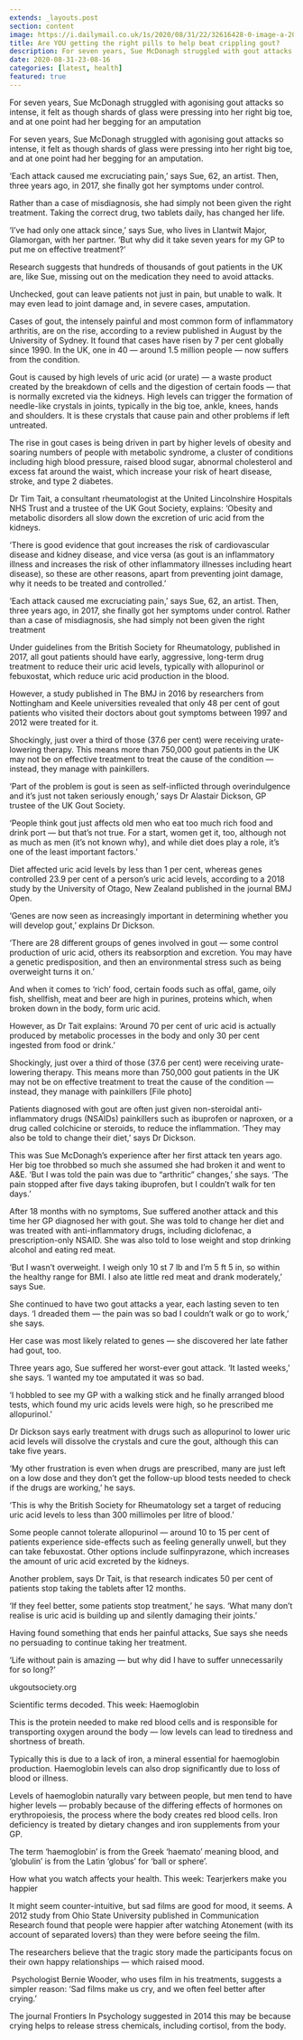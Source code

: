 ```yaml
---
extends: _layouts.post
section: content
image: https://i.dailymail.co.uk/1s/2020/08/31/22/32616428-0-image-a-20_1598908042478.jpg 
title: Are YOU getting the right pills to help beat crippling gout? 
description: For seven years, Sue McDonagh struggled with gout attacks so intense, it felt as though shards of glass were pressing into her right big toe, and at one point had her begging for an amputation. 
date: 2020-08-31-23-08-16 
categories: [latest, health] 
featured: true 
--- 
```

For seven years, Sue McDonagh struggled with agonising gout attacks so intense, it felt as though shards of glass were pressing into her right big toe, and at one point had her begging for an amputation

For seven years, Sue McDonagh struggled with agonising gout attacks so intense, it felt as though shards of glass were pressing into her right big toe, and at one point had her begging for an amputation.

‘Each attack caused me excruciating pain,’ says Sue, 62, an artist. Then, three years ago, in 2017, she finally got her symptoms under control.

Rather than a case of misdiagnosis, she had simply not been given the right treatment. Taking the correct drug, two tablets daily, has changed her life.

‘I’ve had only one attack since,’ says Sue, who lives in Llantwit Major, Glamorgan, with her partner. ‘But why did it take seven years for my GP to put me on effective treatment?’

Research suggests that hundreds of thousands of gout patients in the UK are, like Sue, missing out on the medication they need to avoid attacks.

Unchecked, gout can leave patients not just in pain, but unable to walk. It may even lead to joint damage and, in severe cases, amputation.

Cases of gout, the intensely painful and most common form of inflammatory arthritis, are on the rise, according to a review published in August by the University of Sydney. It found that cases have risen by 7 per cent globally since 1990. In the UK, one in 40 — around 1.5 million people — now suffers from the condition.

Gout is caused by high levels of uric acid (or urate) — a waste product created by the breakdown of cells and the digestion of certain foods — that is normally excreted via the kidneys. High levels can trigger the formation of needle-like crystals in joints, typically in the big toe, ankle, knees, hands and shoulders. It is these crystals that cause pain and other problems if left untreated.

The rise in gout cases is being driven in part by higher levels of obesity and soaring numbers of people with metabolic syndrome, a cluster of conditions including high blood pressure, raised blood sugar, abnormal cholesterol and excess fat around the waist, which increase your risk of heart disease, stroke, and type 2 diabetes.

Dr Tim Tait, a consultant rheumatologist at the United Lincolnshire Hospitals NHS Trust and a trustee of the UK Gout Society, explains: ‘Obesity and metabolic disorders all slow down the excretion of uric acid from the kidneys.

‘There is good evidence that gout increases the risk of cardiovascular disease and kidney disease, and vice versa (as gout is an inflammatory illness and increases the risk of other inflammatory illnesses including heart disease), so these are other reasons, apart from preventing joint damage, why it needs to be treated and controlled.’

‘Each attack caused me excruciating pain,’ says Sue, 62, an artist. Then, three years ago, in 2017, she finally got her symptoms under control. Rather than a case of misdiagnosis, she had simply not been given the right treatment

Under guidelines from the British Society for Rheumatology, published in 2017, all gout patients should have early, aggressive, long-term drug treatment to reduce their uric acid levels, typically with allopurinol or febuxostat, which reduce uric acid production in the blood.

However, a study published in The BMJ in 2016 by researchers from Nottingham and Keele universities revealed that only 48 per cent of gout patients who visited their doctors about gout symptoms between 1997 and 2012 were treated for it.

Shockingly, just over a third of those (37.6 per cent) were receiving urate-lowering therapy. This means more than 750,000 gout patients in the UK may not be on effective treatment to treat the cause of the condition — instead, they manage with painkillers.

‘Part of the problem is gout is seen as self-inflicted through overindulgence and it’s just not taken seriously enough,’ says Dr Alastair Dickson, GP trustee of the UK Gout Society. 

‘People think gout just affects old men who eat too much rich food and drink port — but that’s not true. For a start, women get it, too, although not as much as men (it’s not known why), and while diet does play a role, it’s one of the least important factors.’

Diet affected uric acid levels by less than 1 per cent, whereas genes controlled 23.9 per cent of a person’s uric acid levels, according to a 2018 study by the University of Otago, New Zealand published in the journal BMJ Open.

‘Genes are now seen as increasingly important in determining whether you will develop gout,’ explains Dr Dickson. 

‘There are 28 different groups of genes involved in gout — some control production of uric acid, others its reabsorption and excretion. You may have a genetic predisposition, and then an environmental stress such as being overweight turns it on.’

And when it comes to ‘rich’ food, certain foods such as offal, game, oily fish, shellfish, meat and beer are high in purines, proteins which, when broken down in the body, form uric acid. 

However, as Dr Tait explains: ‘Around 70 per cent of uric acid is actually produced by metabolic processes in the body and only 30 per cent ingested from food or drink.’

Shockingly, just over a third of those (37.6 per cent) were receiving urate-lowering therapy. This means more than 750,000 gout patients in the UK may not be on effective treatment to treat the cause of the condition — instead, they manage with painkillers [File photo]

Patients diagnosed with gout are often just given non-steroidal anti-inflammatory drugs (NSAIDs) painkillers such as ibuprofen or naproxen, or a drug called colchicine or steroids, to reduce the inflammation. ‘They may also be told to change their diet,’ says Dr Dickson.

This was Sue McDonagh’s experience after her first attack ten years ago. Her big toe throbbed so much she assumed she had broken it and went to A&E. ‘But I was told the pain was due to “arthritic” changes,’ she says. ‘The pain stopped after five days taking ibuprofen, but I couldn’t walk for ten days.’

After 18 months with no symptoms, Sue suffered another attack and this time her GP diagnosed her with gout. She was told to change her diet and was treated with anti-inflammatory drugs, including diclofenac, a prescription-only NSAID. She was also told to lose weight and stop drinking alcohol and eating red meat.

‘But I wasn’t overweight. I weigh only 10 st 7 lb and I’m 5 ft 5 in, so within the healthy range for BMI. I also ate little red meat and drank moderately,’ says Sue.

She continued to have two gout attacks a year, each lasting seven to ten days. ‘I dreaded them — the pain was so bad I couldn’t walk or go to work,’ she says.

Her case was most likely related to genes — she discovered her late father had gout, too.

Three years ago, Sue suffered her worst-ever gout attack. ‘It lasted weeks,’ she says. ‘I wanted my toe amputated it was so bad.

‘I hobbled to see my GP with a walking stick and he finally arranged blood tests, which found my uric acids levels were high, so he prescribed me allopurinol.’

Dr Dickson says early treatment with drugs such as allopurinol to lower uric acid levels will dissolve the crystals and cure the gout, although this can take five years. 

‘My other frustration is even when drugs are prescribed, many are just left on a low dose and they don’t get the follow-up blood tests needed to check if the drugs are working,’ he says. 

‘This is why the British Society for Rheumatology set a target of reducing uric acid levels to less than 300 millimoles per litre of blood.’

Some people cannot tolerate allopurinol — around 10 to 15 per cent of patients experience side-effects such as feeling generally unwell, but they can take febuxostat. Other options include sulfinpyrazone, which increases the amount of uric acid excreted by the kidneys.

Another problem, says Dr Tait, is that research indicates 50 per cent of patients stop taking the tablets after 12 months.

‘If they feel better, some patients stop treatment,’ he says. ‘What many don’t realise is uric acid is building up and silently damaging their joints.’

Having found something that ends her painful attacks, Sue says she needs no persuading to continue taking her treatment.

‘Life without pain is amazing — but why did I have to suffer unnecessarily for so long?’

ukgoutsociety.org 

Scientific terms decoded. This week: Haemoglobin

This is the protein needed to make red blood cells and is responsible for transporting oxygen around the body — low levels can lead to tiredness and shortness of breath.

Typically this is due to a lack of iron, a mineral essential for haemoglobin production. Haemoglobin levels can also drop significantly due to loss of blood or illness.

Levels of haemoglobin naturally vary between people, but men tend to have higher levels — probably because of the differing effects of hormones on erythropoiesis, the process where the body creates red blood cells. Iron deficiency is treated by dietary changes and iron supplements from your GP.

The term ‘haemoglobin’ is from the Greek ‘haemato’ meaning blood, and ‘globulin’ is from the Latin ‘globus’ for ‘ball or sphere’.

How what you watch affects your health. This week: Tearjerkers make you happier 

It might seem counter-intuitive, but sad films are good for mood, it seems. A 2012 study from Ohio State University published in Communication Research found that people were happier after watching Atonement (with its account of separated lovers) than they were before seeing the film. 

The researchers believe that the tragic story made the participants focus on their own happy relationships — which raised mood.

 Psychologist Bernie Wooder, who uses film in his treatments, suggests a simpler reason: ‘Sad films make us cry, and we often feel better after crying.’

The journal Frontiers In Psychology suggested in 2014 this may be because crying helps to release stress chemicals, including cortisol, from the body.

